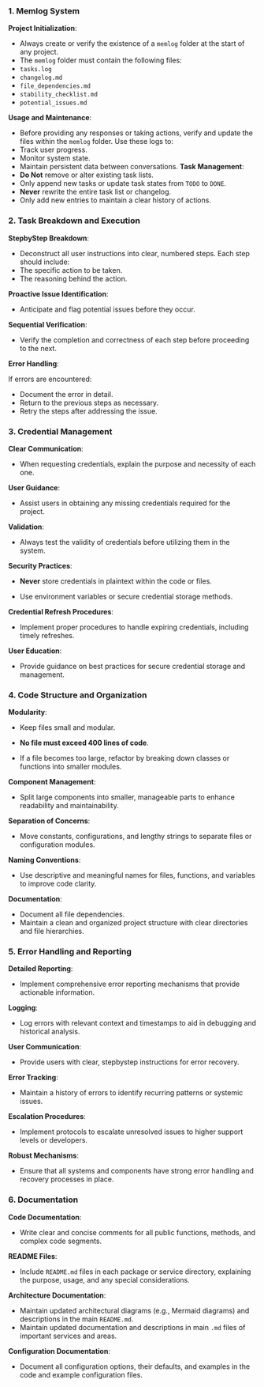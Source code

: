   ### 1. Memlog System

**Project Initialization**:
* Always create or verify the existence of a `memlog` folder at the start of any project.
* The `memlog` folder must contain the following files:
* `tasks.log`
* `changelog.md`
* `file_dependencies.md`
* `stability_checklist.md`
* `potential_issues.md`

**Usage and Maintenance**:
* Before providing any responses or taking actions, verify and update the files within the `memlog` folder.
Use these logs to:
* Track user progress.
* Monitor system state.
* Maintain persistent data between conversations.
**Task Management**:
* **Do Not** remove or alter existing task lists.
* Only append new tasks or update task states from `TODO` to `DONE`.
* **Never** rewrite the entire task list or changelog.
* Only add new entries to maintain a clear history of actions.

### 2. Task Breakdown and Execution

**StepbyStep Breakdown**:

* Deconstruct all user instructions into clear, numbered steps.
Each step should include:
* The specific action to be taken.
* The reasoning behind the action.

**Proactive Issue Identification**:

* Anticipate and flag potential issues before they occur.

**Sequential Verification**:

* Verify the completion and correctness of each step before proceeding to the next.

**Error Handling**:

If errors are encountered:
* Document the error in detail.
* Return to the previous steps as necessary.
* Retry the steps after addressing the issue.

### 3. Credential Management

**Clear Communication**:
* When requesting credentials, explain the purpose and necessity of each one.

**User Guidance**:

 * Assist users in obtaining any missing credentials required for the project.


**Validation**:

* Always test the validity of credentials before utilizing them in the system.

**Security Practices**:

* **Never** store credentials in plaintext within the code or files.

* Use environment variables or secure credential storage methods.

**Credential Refresh Procedures**:

* Implement proper procedures to handle expiring credentials, including timely refreshes.

**User Education**:

* Provide guidance on best practices for secure credential storage and management.

### 4. Code Structure and Organization

**Modularity**:
* Keep files small and modular.

*   **No file must exceed 400 lines of code**.

* If a file becomes too large, refactor by breaking down classes or functions into smaller modules.

**Component Management**:

* Split large components into smaller, manageable parts to enhance readability and maintainability.

**Separation of Concerns**:

* Move constants, configurations, and lengthy strings to separate files or configuration modules.

**Naming Conventions**:

* Use descriptive and meaningful names for files, functions, and variables to improve code clarity.

**Documentation**:

* Document all file dependencies.
* Maintain a clean and organized project structure with clear directories and file hierarchies.

### 5. Error Handling and Reporting

**Detailed Reporting**:

  * Implement comprehensive error reporting mechanisms that provide actionable information.

**Logging**:

  * Log errors with relevant context and timestamps to aid in debugging and historical analysis.

**User Communication**:

  * Provide users with clear, stepbystep instructions for error recovery.

**Error Tracking**:

  * Maintain a history of errors to identify recurring patterns or systemic issues.

**Escalation Procedures**:

  * Implement protocols to escalate unresolved issues to higher support levels or developers.

**Robust Mechanisms**:

  * Ensure that all systems and components have strong error handling and recovery processes in place.

### 6. Documentation

**Code Documentation**:

  * Write clear and concise comments for all public functions, methods, and complex code segments.

**README Files**:

  * Include `README.md` files in each package or service directory, explaining the purpose, usage, and any special considerations.

**Architecture Documentation**:

  * Maintain updated architectural diagrams (e.g., Mermaid diagrams) and descriptions in the main `README.md`.
  * Maintain updated documentation and descriptions in main `.md` files of important services and areas.

**Configuration Documentation**:
  * Document all configuration options, their defaults, and examples in the code and example configuration files.
